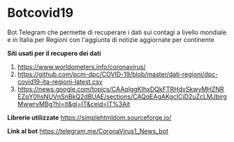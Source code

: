 # Botcovid19
Bot Telegram che permette di recuperare i dati sui contagi a livello mondiale e in Italia per Regioni con l'aggiunta di notizie aggiornate per continente

**Siti usati per il recupero dei dati**
 1. https://www.worldometers.info/coronavirus/
 2. https://github.com/pcm-dpc/COVID-19/blob/master/dati-regioni/dpc-covid19-ita-regioni-latest.csv
 3. https://news.google.com/topics/CAAqIggKIhxDQkFTRHdvSkwyMHZNREZqY0hsNUVnSnBkQ2dBUAE/sections/CAQqEAgAKgcICjD2uZcLMJbirgMwwrvMBg?hl=it&gl=IT&ceid=IT%3Ait

**Librerie utilizzate**
https://simplehtmldom.sourceforge.io/

**Link al bot**
https://telegram.me/CoronaVirus1_News_bot
